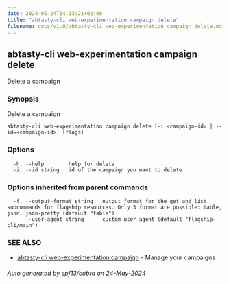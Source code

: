 ```yaml
---
date: 2024-05-24T14:13:21+02:00
title: "abtasty-cli web-experimentation campaign delete"
filename: docs/v1.0/abtasty-cli_web-experimentation_campaign_delete.md
---
```

## abtasty-cli web-experimentation campaign delete

Delete a campaign

### Synopsis

Delete a campaign

```
abtasty-cli web-experimentation campaign delete [-i <campaign-id> | --id=<campaign-id>] [flags]
```

### Options

```
  -h, --help        help for delete
  -i, --id string   id of the campaign you want to delete
```

### Options inherited from parent commands

```
  -f, --output-format string   output format for the get and list subcommands for flagship resources. Only 3 format are possible: table, json, json-pretty (default "table")
      --user-agent string      custom user agent (default "flagship-cli/main")
```

### SEE ALSO

* [abtasty-cli web-experimentation campaign](/docs/v1.0/abtasty-cli_web-experimentation_campaign.md)	 - Manage your campaigns

###### Auto generated by spf13/cobra on 24-May-2024

